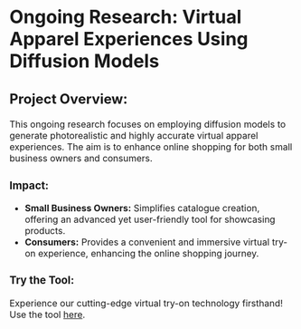 <font size="3">


# Ongoing Research: Virtual Apparel Experiences Using Diffusion Models

## Project Overview:
This ongoing research focuses on employing diffusion models to generate photorealistic and highly accurate virtual apparel experiences. The aim is to enhance online shopping for both small business owners and consumers.

### Impact:
- **Small Business Owners:** Simplifies catalogue creation, offering an advanced yet user-friendly tool for showcasing products.
- **Consumers:** Provides a convenient and immersive virtual try-on experience, enhancing the online shopping journey.

### Try the Tool:  
Experience our cutting-edge virtual try-on technology firsthand! Use the tool [here](https://aaa31bbf045cf88e4b.gradio.live/).


</font>
<br><br>
